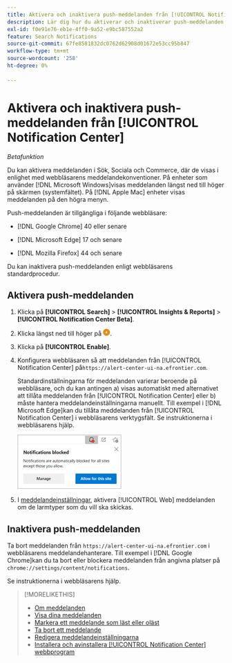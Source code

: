 ```yaml
---
title: Aktivera och inaktivera push-meddelanden från [!UICONTROL Notification Center]
description: Lär dig hur du aktiverar och inaktiverar push-meddelanden från [!UICONTROL Notification Center].
exl-id: f0e91e76-eb1e-4ff0-9a52-e9bc587552a2
feature: Search Notifications
source-git-commit: 67fe8581832dc0762d62908d01672e53cc95b847
workflow-type: tm+mt
source-wordcount: '258'
ht-degree: 0%

---
```


# Aktivera och inaktivera push-meddelanden från [!UICONTROL Notification Center]

*Betafunktion*

Du kan aktivera meddelanden i Sök, Sociala och Commerce, där de visas i enlighet med webbläsarens meddelandekonventioner. På enheter som använder [!DNL Microsoft Windows]visas meddelanden längst ned till höger på skärmen (systemfältet). På [!DNL Apple Mac] enheter visas meddelanden på den högra menyn.

Push-meddelanden är tillgängliga i följande webbläsare:

* [!DNL Google Chrome] 40 eller senare

* [!DNL Microsoft Edge] 17 och senare

* [!DNL Mozilla Firefox] 44 och senare

Du kan inaktivera push-meddelanden enligt webbläsarens standardprocedur.

## Aktivera push-meddelanden

1. Klicka på **[!UICONTROL Search]** > **[!UICONTROL Insights & Reports]** > **[!UICONTROL Notification Center Beta]**.

2. Klicka längst ned till höger på ![Aktivera push-meddelanden](/help/search-social-commerce/assets/notifications-push.png "Aktivera push-meddelanden").

3. Klicka på **[!UICONTROL Enable]**.

4. Konfigurera webbläsaren så att meddelanden från [!UICONTROL Notification Center] på`https://alert-center-ui-na.efrontier.com`.

   Standardinställningarna för meddelanden varierar beroende på webbläsare, och du kan antingen a) visas automatiskt med alternativet att tillåta meddelanden från [!UICONTROL Notification Center] eller b) måste hantera meddelandeinställningarna manuellt. Till exempel i [!DNL Microsoft Edge]kan du tillåta meddelanden från [!UICONTROL Notification Center] i webbläsarens verktygsfält. Se instruktionerna i webbläsarens hjälp.

   ![Hantera meddelandeinställningar i Microsoft Edge](/help/search-social-commerce/assets/notifications-blocked-dialog.png "Hantera meddelandeinställningar i Microsoft Edge")

5. I [meddelandeinställningar](notification-edit.md), aktivera [!UICONTROL Web] meddelanden om de larmtyper som du vill ska skickas.

## Inaktivera push-meddelanden

Ta bort meddelanden från `https://alert-center-ui-na.efrontier.com` i webbläsarens meddelandehanterare. Till exempel i [!DNL Google Chrome]kan du ta bort eller blockera meddelanden från angivna platser på `chrome://settings/content/notifications`.

Se instruktionerna i webbläsarens hjälp.

>[!MORELIKETHIS]
>
>* [Om meddelanden](/help/search-social-commerce/notifications/notification-about.md)
>* [Visa dina meddelanden](notification-view.md)
>* [Markera ett meddelande som läst eller oläst](notification-mark-read-unread.md)
>* [Ta bort ett meddelande](notification-delete.md)
>* [Redigera meddelandeinställningarna](notification-edit.md)
>* [Installera och avinstallera [!UICONTROL Notification Center] webbprogram](notification-app-install-uninstall.md)
